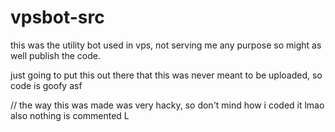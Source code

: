 # vpsbot-src

this was the utility bot used in vps, not serving me any purpose so might as well publish the code.

just going to put this out there that this was never meant to be uploaded, so code is goofy asf

// the way this was made was very hacky, so don't mind how i coded it lmao also nothing is commented L
